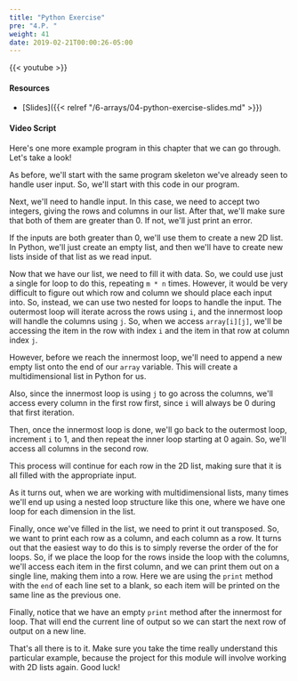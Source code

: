 ```yaml
---
title: "Python Exercise"
pre: "4.P. "
weight: 41
date: 2019-02-21T00:00:26-05:00
---
```


{{< youtube  >}}

#### Resources

* [Slides]({{< relref "/6-arrays/04-python-exercise-slides.md" >}})

#### Video Script

Here's one more example program in this chapter that we can go through. Let's take a look!

As before, we'll start with the same program skeleton we've already seen to handle user input. So, we'll start with this code in our program.

Next, we'll need to handle input. In this case, we need to accept two integers, giving the rows and columns in our list. After that, we'll make sure that both of them are greater than 0. If not, we'll just print an error.

If the inputs are both greater than 0, we'll use them to create a new 2D list. In Python, we'll just create an empty list, and then we'll have to create new lists inside of that list as we read input.

Now that we have our list, we need to fill it with data. So, we could use just a single for loop to do this, repeating `m * n` times. However, it would be very difficult to figure out which row and column we should place each input into. So, instead, we can use two nested for loops to handle the input. The outermost loop will iterate across the rows using `i`, and the innermost loop will handle the columns using `j`. So, when we access `array[i][j]`, we'll be accessing the item in the row with index `i` and the item in that row at column index `j`.

However, before we reach the innermost loop, we'll need to append a new empty list onto the end of our `array` variable. This will create a multidimensional list in Python for us.

Also, since the innermost loop is using `j` to go across the columns, we'll access every column in the first row first, since `i` will always be 0 during that first iteration.

Then, once the innermost loop is done, we'll go back to the outermost loop, increment `i` to 1, and then repeat the inner loop starting at 0 again. So, we'll access all columns in the second row.

This process will continue for each row in the 2D list, making sure that it is all filled with the appropriate input.

As it turns out, when we are working with multidimensional lists, many times we'll end up using a nested loop structure like this one, where we have one loop for each dimension in the list.

Finally, once we've filled in the list, we need to print it out transposed. So, we want to print each row as a column, and each column as a row. It turns out that the easiest way to do this is to simply reverse the order of the for loops. So, if we place the loop for the rows inside the loop with the columns, we'll access each item in the first column, and we can print them out on a single line, making them into a row. Here we are using the `print` method with the `end` of each line set to a blank, so each item will be printed on the same line as the previous one.

Finally, notice that we have an empty `print` method after the innermost for loop. That will end the current line of output so we can start the next row of output on a new line.

That's all there is to it. Make sure you take the time really understand this particular example, because the project for this module will involve working with 2D lists again. Good luck!
